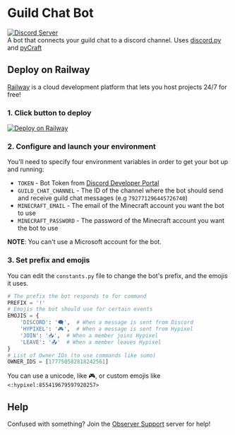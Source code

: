 # Guild Chat Bot
[![Discord Server](https://img.shields.io/discord/763987695374434306?color=5865F2&logo=discord&logoColor=white)](https://discord.gg/YyCyZtchg3) \
A bot that connects your guild chat to a discord channel. Uses [discord.py](https://github.com/Rapptz/discord.py) and [pyCraft](https://github.com/ammaraskar/pyCraft)

## Deploy on Railway
[Railway](https://railway.app) is a cloud development platform that lets you host projects 24/7 for free!

### 1. Click button to deploy
[![Deploy on Railway](https://railway.app/button.svg)](https://railway.app/new/template?template=https%3A%2F%2Fgithub.com%2Fevernotemc%2Fhypixel-guild-chat-py&envs=TOKEN%2CGUILD_CHAT_CHANNEL%2CMINECRAFT_EMAIL%2CMINECRAFT_PASSWORD&TOKENDesc=Bot+Token+from+Discord+Developer+Portal&GUILD_CHAT_CHANNELDesc=The+channel+id+of+where+the+bot+should+send+messages&MINECRAFT_EMAILDesc=The+email+of+the+Minecraft+account+%28Mojang+only%29+the+bot+should+log+in+to&MINECRAFT_PASSWORDDesc=The+password+of+the+Minecraft+account+the+bot+should+log+in+to)

### 2. Configure and launch your environment
You'll need to specify four environment variables in order to get your bot up and running:
- `TOKEN` - Bot Token from [Discord Developer Portal](https://discord.com/developers/applications)
- `GUILD_CHAT_CHANNEL` - The ID of the channel where the bot should send and receive guild chat messages (e.g `792771296445726740`)
- `MINECRAFT_EMAIL` - The email of the Minecraft account you want the bot to use
- `MINECRAFT_PASSWORD` - The password of the Minecraft account you want the bot to use

**NOTE**: You can't use a Microsoft account for the bot.

### 3. Set prefix and emojis
You can edit the `constants.py` file to change the bot's prefix, and the emojis it uses.
```python
# The prefix the bot responds to for command
PREFIX = '!'
# Emojis the bot should use for certain events
EMOJIS = {
    'DISCORD': '🗨️',  # When a message is sent from Discord
    'HYPIXEL': '🎮',  # When a message is sent from Hypixel
    'JOIN': '📥',  # When a member joins Hypixel
    'LEAVE': '📤'  # When a member leaves Hypixel
}
# List of Owner IDs (to use commands like sumo)
OWNER_IDS = [177750582818242561]
```
You can use a unicode, like 🎮, or custom emojis like `<:hypixel:855419679597920257>`

## Help
Confused with something? Join the [Observer Support](https://discord.gg/YyCyZtchg3) server for help!
